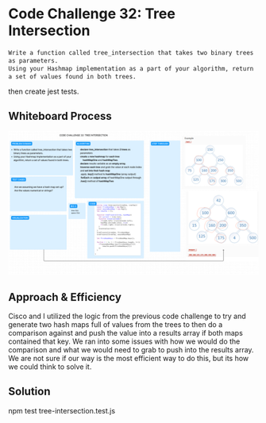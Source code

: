 # Code Challenge 32: Tree Intersection


    Write a function called tree_intersection that takes two binary trees as parameters.
    Using your Hashmap implementation as a part of your algorithm, return a set of values found in both trees.


then create jest tests.

## Whiteboard Process

![Alt text](../../assets/CodeChallenge32WhiteBoard.png)

## Approach & Efficiency

Cisco and I utilized the logic from the previous code challenge to try and generate two hash maps full of values from the trees to then do a comparison against and push the value into a results array if both maps contained that key. We ran into some issues with how we would do the comparison and what we would need to grab to push into the results array. We are not sure if our way is the most efficient way to do this, but its how we could think to solve it.

## Solution

npm test tree-intersection.test.js


